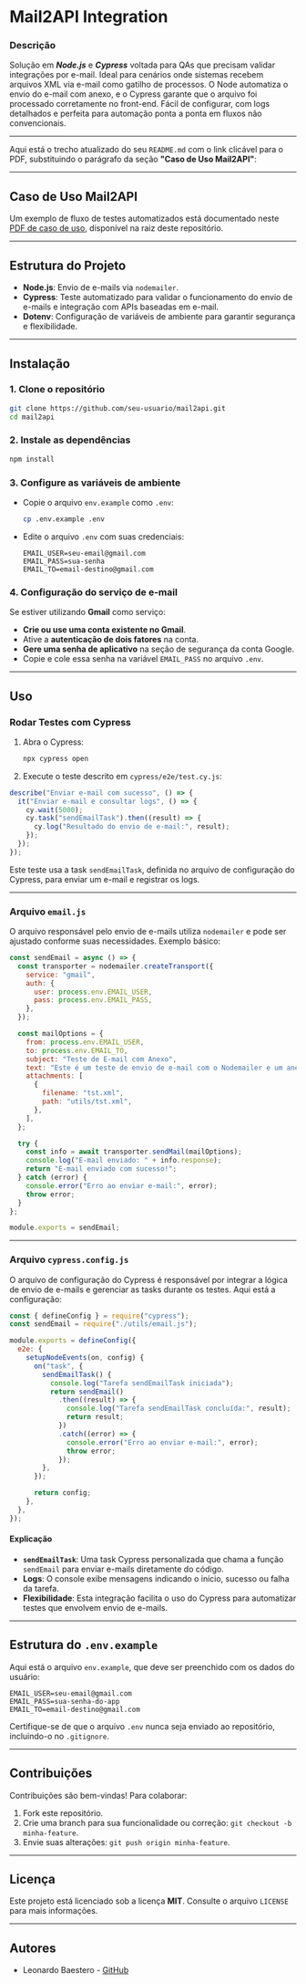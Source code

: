 # Mail2API Integration

### Descrição

Solução em **_Node.js_** e **_Cypress_** voltada para QAs que precisam validar integrações por e-mail. Ideal para cenários onde sistemas recebem arquivos XML via e-mail como gatilho de processos. O Node automatiza o envio do e-mail com anexo, e o Cypress garante que o arquivo foi processado corretamente no front-end. Fácil de configurar, com logs detalhados e perfeita para automação ponta a ponta em fluxos não convencionais.

---

Aqui está o trecho atualizado do seu `README.md` com o link clicável para o PDF, substituindo o parágrafo da seção **"Caso de Uso Mail2API"**:

---

## Caso de Uso Mail2API

Um exemplo de fluxo de testes automatizados está documentado neste [PDF de caso de uso](https://github.com/baestero/Mail2API/blob/main/caso_de_uso%20_mail2api.pdf), disponível na raiz deste repositório.

---

## Estrutura do Projeto

- **Node.js**: Envio de e-mails via `nodemailer`.
- **Cypress**: Teste automatizado para validar o funcionamento do envio de e-mails e integração com APIs baseadas em e-mail.
- **Dotenv**: Configuração de variáveis de ambiente para garantir segurança e flexibilidade.

---

## Instalação

### 1. Clone o repositório

```bash
git clone https://github.com/seu-usuario/mail2api.git
cd mail2api
```

### 2. Instale as dependências

```bash
npm install
```

### 3. Configure as variáveis de ambiente

- Copie o arquivo `env.example` como `.env`:
  ```bash
  cp .env.example .env
  ```
- Edite o arquivo `.env` com suas credenciais:
  ```plaintext
  EMAIL_USER=seu-email@gmail.com
  EMAIL_PASS=sua-senha
  EMAIL_TO=email-destino@gmail.com
  ```

### 4. Configuração do serviço de e-mail

Se estiver utilizando **Gmail** como serviço:

- **Crie ou use uma conta existente no Gmail**.
- Ative a **autenticação de dois fatores** na conta.
- **Gere uma senha de aplicativo** na seção de segurança da conta Google.
- Copie e cole essa senha na variável `EMAIL_PASS` no arquivo `.env`.

---

## Uso

### Rodar Testes com Cypress

1. Abra o Cypress:
   ```bash
   npx cypress open
   ```
2. Execute o teste descrito em `cypress/e2e/test.cy.js`:

```javascript
describe("Enviar e-mail com sucesso", () => {
  it("Enviar e-mail e consultar logs", () => {
    cy.wait(5000);
    cy.task("sendEmailTask").then((result) => {
      cy.log("Resultado do envio de e-mail:", result);
    });
  });
});
```

Este teste usa a task `sendEmailTask`, definida no arquivo de configuração do Cypress, para enviar um e-mail e registrar os logs.

---

### Arquivo `email.js`

O arquivo responsável pelo envio de e-mails utiliza `nodemailer` e pode ser ajustado conforme suas necessidades. Exemplo básico:

```javascript
const sendEmail = async () => {
  const transporter = nodemailer.createTransport({
    service: "gmail",
    auth: {
      user: process.env.EMAIL_USER,
      pass: process.env.EMAIL_PASS,
    },
  });

  const mailOptions = {
    from: process.env.EMAIL_USER,
    to: process.env.EMAIL_TO,
    subject: "Teste de E-mail com Anexo",
    text: "Este é um teste de envio de e-mail com o Nodemailer e um anexo!",
    attachments: [
      {
        filename: "tst.xml",
        path: "utils/tst.xml",
      },
    ],
  };

  try {
    const info = await transporter.sendMail(mailOptions);
    console.log("E-mail enviado: " + info.response);
    return "E-mail enviado com sucesso!";
  } catch (error) {
    console.error("Erro ao enviar e-mail:", error);
    throw error;
  }
};

module.exports = sendEmail;
```

---

### Arquivo `cypress.config.js`

O arquivo de configuração do Cypress é responsável por integrar a lógica de envio de e-mails e gerenciar as tasks durante os testes. Aqui está a configuração:

```javascript
const { defineConfig } = require("cypress");
const sendEmail = require("./utils/email.js");

module.exports = defineConfig({
  e2e: {
    setupNodeEvents(on, config) {
      on("task", {
        sendEmailTask() {
          console.log("Tarefa sendEmailTask iniciada");
          return sendEmail()
            .then((result) => {
              console.log("Tarefa sendEmailTask concluída:", result);
              return result;
            })
            .catch((error) => {
              console.error("Erro ao enviar e-mail:", error);
              throw error;
            });
        },
      });

      return config;
    },
  },
});
```

#### Explicação

- **`sendEmailTask`**: Uma task Cypress personalizada que chama a função `sendEmail` para enviar e-mails diretamente do código.
- **Logs**: O console exibe mensagens indicando o início, sucesso ou falha da tarefa.
- **Flexibilidade**: Esta integração facilita o uso do Cypress para automatizar testes que envolvem envio de e-mails.

---

## Estrutura do `.env.example`

Aqui está o arquivo `env.example`, que deve ser preenchido com os dados do usuário:

```plaintext
EMAIL_USER=seu-email@gmail.com
EMAIL_PASS=sua-senha-do-app
EMAIL_TO=email-destino@gmail.com
```

Certifique-se de que o arquivo `.env` nunca seja enviado ao repositório, incluindo-o no `.gitignore`.

---

## Contribuições

Contribuições são bem-vindas! Para colaborar:

1. Fork este repositório.
2. Crie uma branch para sua funcionalidade ou correção: `git checkout -b minha-feature`.
3. Envie suas alterações: `git push origin minha-feature`.

---

## Licença

Este projeto está licenciado sob a licença **MIT**. Consulte o arquivo `LICENSE` para mais informações.

---

## Autores

- Leonardo Baestero - [GitHub](https://github.com/baestero)
